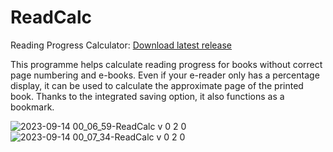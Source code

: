 # ReadCalc
Reading Progress Calculator: [Download latest release](https://github.com/Alsweider/ReadCalc/releases/latest)

This programme helps calculate reading progress for books without correct page numbering and e-books.
Even if your e-reader only has a percentage display, it can be used to calculate the approximate 
page of the printed book. Thanks to the integrated saving option, it also functions as a bookmark.

![2023-09-14 00_06_59-ReadCalc v 0 2 0](https://github.com/Alsweider/ReadCalc/assets/30653982/b83ef13d-1975-4fa0-9b25-aaf62ed378bb)
![2023-09-14 00_07_34-ReadCalc v 0 2 0](https://github.com/Alsweider/ReadCalc/assets/30653982/17e3139d-576e-48fe-9ece-d4c7278547bd)
